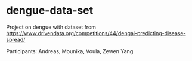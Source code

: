 # dengue-data-set

Project on dengue with dataset from https://www.drivendata.org/competitions/44/dengai-predicting-disease-spread/

Participants: Andreas, Mounika, Voula, Zewen Yang
